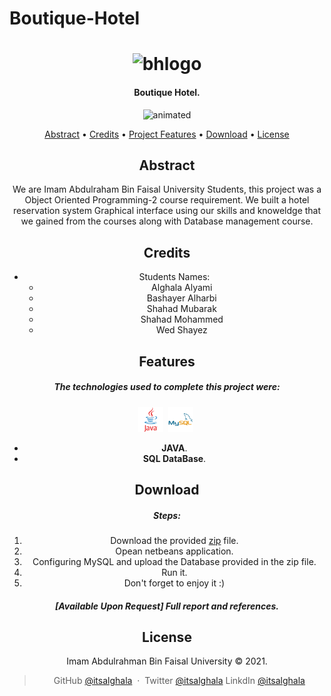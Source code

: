 # Boutique-Hotel


<h1 align="center">
<img width="258" alt="bhlogo" src="https://user-images.githubusercontent.com/48840681/178850225-df5177b9-7176-4bcd-8fc9-7c75f9a4f74f.png">
</h1>

<h4 align="center"> Boutique Hotel.</h4>

<p align="center">
  <img src="https://user-images.githubusercontent.com/48840681/178850890-861ffc35-b719-4ea5-9a00-321d29379a66.MOV" alt="animated" />
</p>





<p align="center">
  <a href="#Abstract">Abstract</a> •
  <a href="#credits">Credits</a> •
  <a href="#Features">Project Features</a> •
  <a href="#download">Download</a> •
  <a href="#license">License</a>
</p>

<center>


## Abstract

We are Imam Abdulraham Bin Faisal University Students, this project was a Object Oriented Programming-2 course requirement.
We built a hotel reservation system Graphical interface using our skills and knoweldge that we gained from the courses along with Database management course.

## Credits

* Students Names:
  - Alghala Alyami
  - Bashayer Alharbi
  - Shahad Mubarak
  - Shahad Mohammed
  - Wed Shayez
  


## Features
##### The technologies used to complete this project were:  
 
 <div>
  <img src="https://github.com/devicons/devicon/blob/master/icons/java/java-original-wordmark.svg" title="JAVA" alt="JAVA" width="40" height="40"/>&nbsp;
  <img src="https://github.com/devicons/devicon/blob/master/icons/mysql/mysql-original-wordmark.svg" title="MySQL" alt="MySQL" width="40" height="40"/>&nbsp;
</div>
   
  - **JAVA**.
  - **SQL DataBase**.
  

## Download
 ##### Steps:
 1. Download the provided <a href="https://github.com/itsalghala/nine-three-quarters/blob/main/WebApplication.zip">zip</a> file.
 2. Opean netbeans application.
 4. Configuring MySQL and upload the Database provided in the zip file.
 5. Run it.
 6. Don't forget to enjoy it :) 
  
 ##### [Available Upon Request] Full report and references.

## License
   <p align="center">
   Imam Abdulrahman Bin Faisal University &copy; 2021.
   </p>



> GitHub [@itsalghala](https://github.com/itsalghala) &nbsp;&middot;&nbsp;
> Twitter [@itsalghala](https://twitter.com/itsalghala)
> LinkdIn [@itsalghala](https://www.linkedin.com/in/itsalghala)

   

